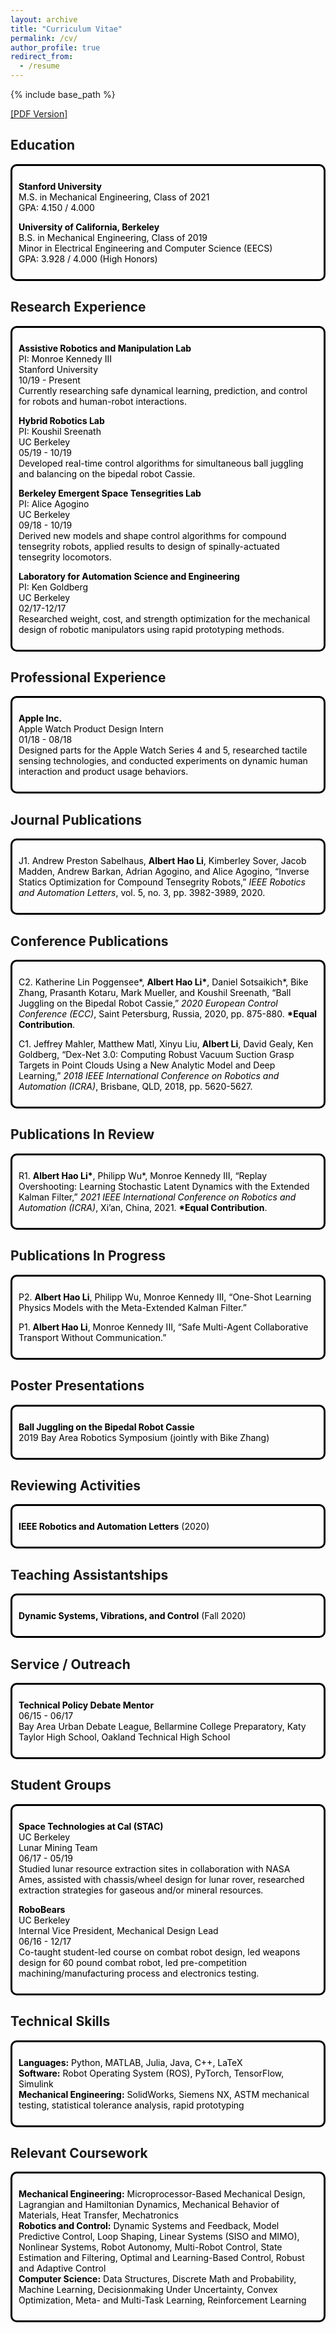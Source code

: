```yaml
---
layout: archive
title: "Curriculum Vitae"
permalink: /cv/
author_profile: true
redirect_from:
  - /resume
---
```


<style>
  .boxed {
    color: black;
    border: 3px solid black;
    margin: 0px auto;
    padding: 10px;
    border-radius: 10px;
  }
</style>

{% include base_path %}

[[PDF Version]](http://alberthli.github.io/files/cv/CV.pdf)

## Education
<div class="boxed">

**Stanford University**  
M.S. in Mechanical Engineering, Class of 2021  
GPA: 4.150 / 4.000  

**University of California, Berkeley**  
B.S. in Mechanical Engineering, Class of 2019  
Minor in Electrical Engineering and Computer Science (EECS)  
GPA: 3.928 / 4.000 (High Honors)
</div>

## Research Experience
<div class="boxed">

**Assistive Robotics and Manipulation Lab**  
PI: Monroe Kennedy III  
Stanford University  
10/19 - Present  
Currently researching safe dynamical learning, prediction, and control for robots and human-robot interactions.  

**Hybrid Robotics Lab**  
PI: Koushil Sreenath  
UC Berkeley  
05/19 - 10/19  
Developed real-time control algorithms for simultaneous ball juggling and balancing on the bipedal robot Cassie.

**Berkeley Emergent Space Tensegrities Lab**  
PI: Alice Agogino  
UC Berkeley  
09/18 - 10/19  
Derived new models and shape control algorithms for compound tensegrity robots, applied results to design of spinally-actuated tensegrity locomotors.

**Laboratory for Automation Science and Engineering**  
PI: Ken Goldberg  
UC Berkeley  
02/17-12/17  
Researched weight, cost, and strength optimization for the mechanical design of robotic manipulators using rapid prototyping methods.
</div>

## Professional Experience
<div class="boxed">

**Apple Inc.**  
Apple Watch Product Design Intern  
01/18 - 08/18  
Designed parts for the Apple Watch Series 4 and 5, researched tactile sensing technologies, and conducted experiments on dynamic human interaction and product usage behaviors.
</div>

## Journal Publications
<div class="boxed">

J1. Andrew Preston Sabelhaus, **Albert Hao Li**, Kimberley Sover, Jacob Madden, Andrew Barkan, Adrian Agogino, and Alice Agogino, “Inverse Statics Optimization for Compound Tensegrity Robots,” _IEEE Robotics and Automation Letters_, vol. 5, no. 3, pp. 3982-3989, 2020.
</div>

## Conference Publications
<div class="boxed">

C2. Katherine Lin Poggensee\*, **Albert Hao Li\***, Daniel Sotsaikich\*, Bike Zhang, Prasanth Kotaru, Mark Mueller, and Koushil Sreenath, “Ball Juggling on the Bipedal Robot Cassie,” _2020 European Control Conference (ECC)_, Saint Petersburg, Russia, 2020, pp. 875-880. **\*Equal Contribution**.

C1. Jeffrey Mahler, Matthew Matl, Xinyu Liu, **Albert Li**, David Gealy, Ken Goldberg, “Dex-Net 3.0: Computing Robust Vacuum Suction Grasp Targets in Point Clouds Using a New Analytic Model and Deep Learning,” _2018 IEEE International Conference on Robotics and Automation (ICRA)_, Brisbane, QLD, 2018, pp. 5620-5627.
</div>

## Publications In Review
<div class="boxed">

R1. **Albert Hao Li\***, Philipp Wu\*, Monroe Kennedy III, “Replay Overshooting: Learning Stochastic Latent Dynamics with the Extended Kalman Filter,” _2021 IEEE International Conference on Robotics and Automation (ICRA)_, Xi’an, China, 2021. **\*Equal Contribution**.
</div>

## Publications In Progress
<div class="boxed">

P2. **Albert Hao Li**, Philipp Wu, Monroe Kennedy III, “One-Shot Learning Physics Models with the Meta-Extended Kalman Filter.”

P1. **Albert Hao Li**, Monroe Kennedy III, “Safe Multi-Agent Collaborative Transport Without Communication.”
</div>

## Poster Presentations
<div class="boxed">

**Ball Juggling on the Bipedal Robot Cassie**  
2019 Bay Area Robotics Symposium (jointly with Bike Zhang)
</div>

## Reviewing Activities
<div class="boxed">

**IEEE Robotics and Automation Letters** (2020)  
</div>

## Teaching Assistantships
<div class="boxed">

**Dynamic Systems, Vibrations, and Control** (Fall 2020)  
</div>

## Service / Outreach
<div class="boxed">

**Technical Policy Debate Mentor**  
06/15 - 06/17  
Bay Area Urban Debate League, Bellarmine College Preparatory, Katy Taylor High School, Oakland Technical High School
</div>

## Student Groups
<div class="boxed">

**Space Technologies at Cal (STAC)**  
UC Berkeley  
Lunar Mining Team  
06/17 - 05/19  
Studied lunar resource extraction sites in collaboration with NASA Ames, assisted with chassis/wheel design for lunar rover, researched extraction strategies for gaseous and/or mineral resources.

**RoboBears**  
UC Berkeley  
Internal Vice President, Mechanical Design Lead  
06/16 - 12/17  
Co-taught student-led course on combat robot design, led weapons design for 60 pound combat robot, led pre-competition machining/manufacturing process and electronics testing.
</div>

## Technical Skills
<div class="boxed">

**Languages:** Python, MATLAB, Julia, Java, C++, LaTeX  
**Software:** Robot Operating System (ROS), PyTorch, TensorFlow, Simulink  
**Mechanical Engineering:** SolidWorks, Siemens NX, ASTM mechanical testing, statistical tolerance analysis, rapid prototyping
</div>

## Relevant Coursework
<div class="boxed">

**Mechanical Engineering:** Microprocessor-Based Mechanical Design, Lagrangian and Hamiltonian Dynamics, Mechanical Behavior of Materials, Heat Transfer, Mechatronics  
**Robotics and Control:** Dynamic Systems and Feedback, Model Predictive Control, Loop Shaping, Linear Systems (SISO and MIMO), Nonlinear Systems, Robot Autonomy, Multi-Robot Control, State Estimation and Filtering, Optimal and Learning-Based Control, Robust and Adaptive Control  
**Computer Science:** Data Structures, Discrete Math and Probability, Machine Learning, Decisionmaking Under Uncertainty, Convex Optimization, Meta- and Multi-Task Learning, Reinforcement Learning  
</div>

